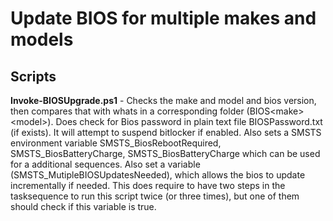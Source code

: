 # Update BIOS for multiple makes and models

## Scripts
**Invoke-BIOSUpgrade.ps1** - Checks the make and model and bios version, then compares that with whats in a corresponding folder (BIOS\<make>\<model>). Does check for Bios password in plain text file BIOSPassword.txt (if exists). It will attempt to suspend bitlocker if enabled. Also sets a SMSTS environment variable SMSTS_BiosRebootRequired, SMSTS_BiosBatteryCharge, SMSTS_BiosBatteryCharge which can be used for a additional sequences. Also set a variable (SMSTS_MutipleBIOSUpdatesNeeded), which allows the bios to update incrementally if needed. This does require to have two steps in the tasksequence to run this script twice (or three times), but one of them should check if this variable is true. 